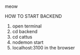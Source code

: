 meow

HOW TO START BACKEND
1. open terminal
2. cd backend
3. cd cattus
4. nodemon start
5. localhost:3100 in the browser